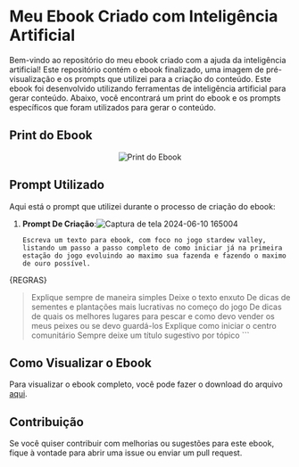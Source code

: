 # Meu Ebook Criado com Inteligência Artificial 
Bem-vindo ao repositório do meu ebook criado com a ajuda da inteligência artificial! Este repositório contém o ebook finalizado, uma imagem de pré-visualização e os prompts que utilizei para a criação do conteúdo.
Este ebook foi desenvolvido utilizando ferramentas de inteligência artificial para gerar conteúdo. Abaixo, você encontrará um print do ebook e os prompts específicos que foram utilizados para gerar o conteúdo.

## Print do Ebook

<p align="center">
  <img src="https://github.com/vanessasousapro/Projeto-Ebook-ai-dio/assets/141881796/51dd2df7-74a9-4b2a-bba3-0d744d4a5a5c" alt="Print do Ebook">
</p>

## Prompt Utilizado

Aqui está o prompt que utilizei durante o processo de criação do ebook:

1. **Prompt De Criação**:![Captura de tela 2024-06-10 165004]()

    ```
    Escreva um texto para ebook, com foco no jogo stardew valley, listando um passo a passo completo de como iniciar já na primeira estação do jogo evoluindo ao maximo sua fazenda e fazendo o maximo de ouro possível.

{REGRAS}
> Explique sempre de maneira simples
> Deixe o texto enxuto
> De dicas de sementes e plantações mais lucrativas no começo do jogo
> De dicas de quais os melhores lugares para pescar e como devo vender os meus peixes ou se devo guardá-los
> Explique como iniciar o centro comunitário
> Sempre deixe um título sugestivo por tópico
    ```
## Como Visualizar o Ebook

Para visualizar o ebook completo, você pode fazer o download do arquivo [aqui]([caminho/para/ebook.pdf](https://www.canva.com/design/DAGHp5RgWtc/y37nvuxoGcrVtyaLlIt5jQ/watch?utm_content=DAGHp5RgWtc&utm_campaign=designshare&utm_medium=link&utm_source=editor)).

## Contribuição

Se você quiser contribuir com melhorias ou sugestões para este ebook, fique à vontade para abrir uma issue ou enviar um pull request.
